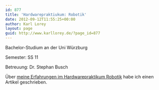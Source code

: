 ```yaml
---
id: 877
title: 'Hardwarepraktiukum: Robotik'
date: 2012-09-12T11:55:25+00:00
author: Karl Lorey
layout: page
guid: http://www.karllorey.de/?page_id=877
---
```

Bachelor-Studium an der Uni Würzburg
  
Semester: SS 11
  
Betreuung: Dr. Stephan Busch

Über [meine Erfahrungen im Hardwarepraktikum Robotik](http://www.karllorey.de/2012/04/11/erlebnisbericht-hardwarepraktikum-robotik/ "Erlebnisbericht: Hardwarepraktikum Robotik") habe ich einen Artikel geschrieben.